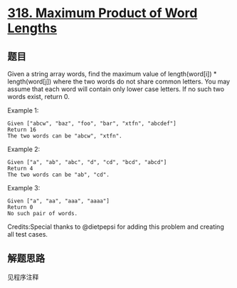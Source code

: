 # [318. Maximum Product of Word Lengths](https://leetcode.com/problems/maximum-product-of-word-lengths/)

## 题目

Given a string array words, find the maximum value of length(word[i]) * length(word[j]) where the two words do not share common letters.
You may assume that each word will contain only lower case letters.
If no such two words exist, return 0.

Example 1:

```shell
Given ["abcw", "baz", "foo", "bar", "xtfn", "abcdef"]
Return 16
The two words can be "abcw", "xtfn".
```

Example 2:

```shell
Given ["a", "ab", "abc", "d", "cd", "bcd", "abcd"]
Return 4
The two words can be "ab", "cd".
```

Example 3:

```shell
Given ["a", "aa", "aaa", "aaaa"]
Return 0
No such pair of words.
```

Credits:Special thanks to @dietpepsi for adding this problem and creating all test cases.

## 解题思路

见程序注释
